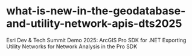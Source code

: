# what-is-new-in-the-geodatabase-and-utility-network-apis-dts2025
Esri Dev &amp; Tech Summit Demo 2025: ArcGIS Pro SDK for .NET Exporting Utility Networks for Network Analysis in the Pro SDK
